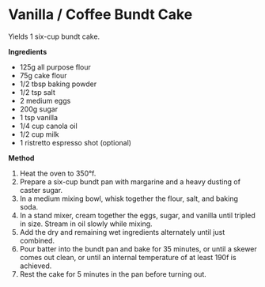 # Vanilla / Coffee Bundt Cake

Yields 1 six-cup bundt cake.

**Ingredients**

* 125g all purpose flour
* 75g cake flour
* 1/2 tbsp baking powder
* 1/2 tsp salt
* 2 medium eggs
* 200g sugar
* 1 tsp vanilla
* 1/4 cup canola oil
* 1/2 cup milk
* 1 ristretto espresso shot (optional)

**Method**

1. Heat the oven to 350&deg;f.
2. Prepare a six-cup bundt pan with margarine and a heavy dusting of caster sugar.
3. In a medium mixing bowl, whisk together the flour, salt, and baking soda.
4. In a stand mixer, cream together the eggs, sugar, and vanilla until tripled in size. Stream in oil slowly while mixing.
5. Add the dry and remaining wet ingredients alternately until just combined.
6. Pour batter into the bundt pan and bake for 35 minutes, or until a skewer comes out clean, or until an internal temperature of at least 190f is achieved.
7. Rest the cake for 5 minutes in the pan before turning out.


